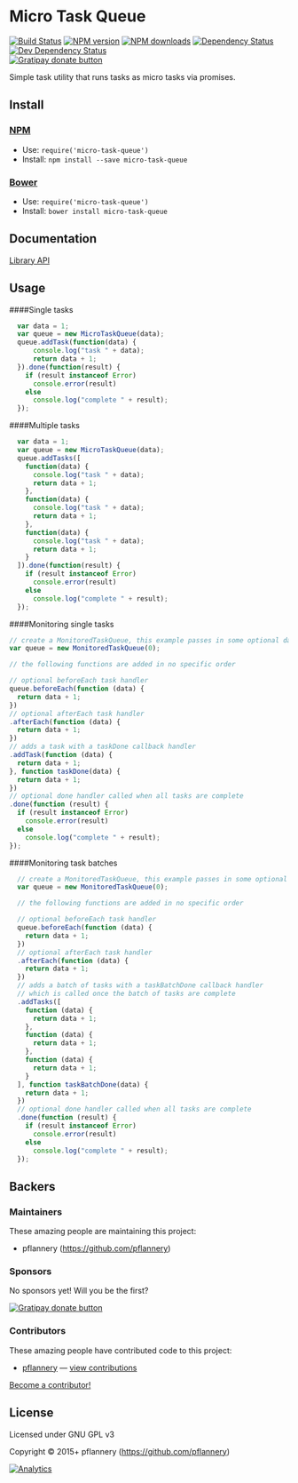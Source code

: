 
<!-- TITLE/ -->

# Micro Task Queue

<!-- /TITLE -->


<!-- BADGES/ -->

[![Build Status](https://img.shields.io/travis/pflannery/micro-task-queue/master.svg)](http://travis-ci.org/pflannery/micro-task-queue "Check this project's build status on TravisCI")
[![NPM version](https://img.shields.io/npm/v/micro-task-queue.svg)](https://npmjs.org/package/micro-task-queue "View this project on NPM")
[![NPM downloads](https://img.shields.io/npm/dm/micro-task-queue.svg)](https://npmjs.org/package/micro-task-queue "View this project on NPM")
[![Dependency Status](https://img.shields.io/david/pflannery/micro-task-queue.svg)](https://david-dm.org/pflannery/micro-task-queue)
[![Dev Dependency Status](https://img.shields.io/david/dev/pflannery/micro-task-queue.svg)](https://david-dm.org/pflannery/micro-task-queue#info=devDependencies)<br/>
[![Gratipay donate button](https://img.shields.io/gratipay/pflannery.svg)](https://www.gratipay.com/pflannery/ "Donate weekly to this project using Gratipay")

<!-- /BADGES -->


<!-- DESCRIPTION/ -->

Simple task utility that runs tasks as micro tasks via promises.

<!-- /DESCRIPTION -->


<!-- INSTALL/ -->

## Install

### [NPM](http://npmjs.org/)
- Use: `require('micro-task-queue')`
- Install: `npm install --save micro-task-queue`

### [Bower](http://bower.io/)
- Use: `require('micro-task-queue')`
- Install: `bower install micro-task-queue`

<!-- /INSTALL -->


## Documentation

[Library API](http://pflannery.github.io/micro-query-tasks/)

## Usage

####Single tasks
```js
  var data = 1;
  var queue = new MicroTaskQueue(data);
  queue.addTask(function(data) {
      console.log("task " + data);
      return data + 1;
  }).done(function(result) {
    if (result instanceof Error)
      console.error(result)
    else
      console.log("complete " + result);
  });
```

####Multiple tasks
```js
  var data = 1;
  var queue = new MicroTaskQueue(data);
  queue.addTasks([
    function(data) {
      console.log("task " + data);
      return data + 1;
    },
    function(data) {
      console.log("task " + data);
      return data + 1;
    },
    function(data) {
      console.log("task " + data);
      return data + 1;
    }
  ]).done(function(result) {
    if (result instanceof Error)
      console.error(result)
    else
      console.log("complete " + result);
  });
```

####Monitoring single tasks
```js
// create a MonitoredTaskQueue, this example passes in some optional data
var queue = new MonitoredTaskQueue(0);

// the following functions are added in no specific order

// optional beforeEach task handler
queue.beforeEach(function (data) {
  return data + 1;
})
// optional afterEach task handler
.afterEach(function (data) {
  return data + 1;
})
// adds a task with a taskDone callback handler
.addTask(function (data) {
  return data + 1;
}, function taskDone(data) {
  return data + 1;
})
// optional done handler called when all tasks are complete
.done(function (result) {
  if (result instanceof Error)
    console.error(result)
  else
    console.log("complete " + result);
});
```

####Monitoring task batches
```js
  // create a MonitoredTaskQueue, this example passes in some optional data
  var queue = new MonitoredTaskQueue(0);

  // the following functions are added in no specific order

  // optional beforeEach task handler
  queue.beforeEach(function (data) {
    return data + 1;
  })
  // optional afterEach task handler
  .afterEach(function (data) {
    return data + 1;
  })
  // adds a batch of tasks with a taskBatchDone callback handler
  // which is called once the batch of tasks are complete
  .addTasks([
    function (data) {
      return data + 1;
    },
    function (data) {
      return data + 1;
    },
    function (data) {
      return data + 1;
    }
  ], function taskBatchDone(data) {
    return data + 1;
  })
  // optional done handler called when all tasks are complete
  .done(function (result) {
    if (result instanceof Error)
      console.error(result)
    else
      console.log("complete " + result);
  });
```

<!-- BACKERS/ -->

## Backers

### Maintainers

These amazing people are maintaining this project:

- pflannery (https://github.com/pflannery)

### Sponsors

No sponsors yet! Will you be the first?

[![Gratipay donate button](https://img.shields.io/gratipay/pflannery.svg)](https://www.gratipay.com/pflannery/ "Donate weekly to this project using Gratipay")

### Contributors

These amazing people have contributed code to this project:

- [pflannery](https://github.com/pflannery) — [view contributions](https://github.com/pflannery/micro-task-queue/commits?author=pflannery)

[Become a contributor!](https://github.com/pflannery/micro-task-queue/blob/master/CONTRIBUTING.md#files)

<!-- /BACKERS -->


<!-- LICENSE/ -->

## License

Licensed under GNU GPL v3

Copyright &copy; 2015+ pflannery (https://github.com/pflannery)

<!-- /LICENSE -->


[![Analytics](https://ga-beacon.appspot.com/UA-47157500-1/querifyjs/readme)](https://github.com/pflannery/querifyjs)